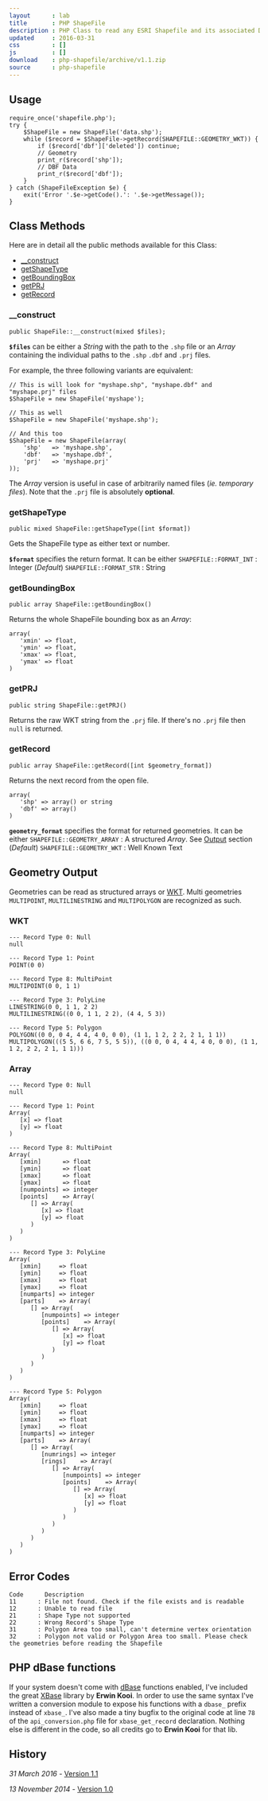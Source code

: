 ```yaml
---
layout      : lab
title       : PHP ShapeFile
description : PHP Class to read any ESRI Shapefile and its associated DBF into a PHP Array
updated     : 2016-03-31
css         : []
js          : []
download    : php-shapefile/archive/v1.1.zip
source      : php-shapefile
---
```



## Usage

```php?start_inline=1
require_once('shapefile.php');
try {
    $ShapeFile = new ShapeFile('data.shp');
    while ($record = $ShapeFile->getRecord(SHAPEFILE::GEOMETRY_WKT)) {
        if ($record['dbf']['deleted']) continue;
        // Geometry
        print_r($record['shp']);
        // DBF Data
        print_r($record['dbf']);
    }
} catch (ShapeFileException $e) {
    exit('Error '.$e->getCode().': '.$e->getMessage());
}
```


## Class Methods

Here are in detail all the public methods available for this Class:

* [__construct](#construct)
* [getShapeType](#getshapetype)
* [getBoundingBox](#getboundingbox)
* [getPRJ](#getprj)
* [getRecord](#getrecord)


### __construct

```php?start_inline=1
public ShapeFile::__construct(mixed $files);
```

<b>`$files`</b> can be either a *String* with the path to the `.shp` file or an *Array* containing the individual paths to the `.shp` `.dbf` and `.prj` files.

For example, the three following variants are equivalent:

```php?start_inline=1
// This is will look for "myshape.shp", "myshape.dbf" and "myshape.prj" files
$ShapeFile = new ShapeFile('myshape');

// This as well
$ShapeFile = new ShapeFile('myshape.shp');

// And this too
$ShapeFile = new ShapeFile(array(
    'shp'   => 'myshape.shp',
    'dbf'   => 'myshape.dbf',
    'prj'   => 'myshape.prj'
));
```

The *Array* version is useful in case of arbitrarily named files (*ie. temporary files*).
Note that the `.prj` file is absolutely **optional**.


### getShapeType

```php?start_inline=1
public mixed ShapeFile::getShapeType([int $format])
```

Gets the ShapeFile type as either text or number.

<b>`$format`</b> specifies the return format.
It can be either
 `SHAPEFILE::FORMAT_INT` : Integer (*Default*)
 `SHAPEFILE::FORMAT_STR` : String


### getBoundingBox

```php?start_inline=1
public array ShapeFile::getBoundingBox()
```

Returns the whole ShapeFile bounding box as an *Array*:

```php?start_inline=1
array(
   'xmin' => float,
   'ymin' => float,
   'xmax' => float,
   'ymax' => float
)
```


### getPRJ

```php?start_inline=1
public string ShapeFile::getPRJ()
```

Returns the raw WKT string from the `.prj` file. If there's no `.prj` file then `null` is returned.


### getRecord

```php?start_inline=1
public array ShapeFile::getRecord([int $geometry_format])
```

Returns the next record from the open file.

```php?start_inline=1
array(
   'shp' => array() or string
   'dbf' => array()
)
```

<b>`geometry_format`</b> specifies the format for returned geometries.
It can be either
 `SHAPEFILE::GEOMETRY_ARRAY` : A structured *Array*. See [Output](#geometry-output) section (*Default*)
 `SHAPEFILE::GEOMETRY_WKT` : Well Known Text



## Geometry Output

Geometries can be read as structured arrays or [WKT](http://en.wikipedia.org/wiki/Well-known_text).
Multi geometries `MULTIPOINT`, `MULTILINESTRING` and `MULTIPOLYGON` are recognized as such.

### WKT

```
--- Record Type 0: Null
null

--- Record Type 1: Point
POINT(0 0)

--- Record Type 8: MultiPoint
MULTIPOINT(0 0, 1 1)

--- Record Type 3: PolyLine
LINESTRING(0 0, 1 1, 2 2)
MULTILINESTRING((0 0, 1 1, 2 2), (4 4, 5 3))

--- Record Type 5: Polygon
POLYGON((0 0, 0 4, 4 4, 4 0, 0 0), (1 1, 1 2, 2 2, 2 1, 1 1))
MULTIPOLYGON(((5 5, 6 6, 7 5, 5 5)), ((0 0, 0 4, 4 4, 4 0, 0 0), (1 1, 1 2, 2 2, 2 1, 1 1)))
```


### Array

```php?start_inline=1
--- Record Type 0: Null
null

--- Record Type 1: Point
Array(
   [x] => float
   [y] => float
)

--- Record Type 8: MultiPoint
Array(
   [xmin]      => float
   [ymin]      => float
   [xmax]      => float
   [ymax]      => float
   [numpoints] => integer
   [points]    => Array(
      [] => Array(
         [x] => float
         [y] => float
      )
   )
)

--- Record Type 3: PolyLine
Array(
   [xmin]     => float
   [ymin]     => float
   [xmax]     => float
   [ymax]     => float
   [numparts] => integer
   [parts]    => Array(
      [] => Array(
         [numpoints] => integer
         [points]    => Array(
            [] => Array(
               [x] => float
               [y] => float
            )
         )
      )
   )
)

--- Record Type 5: Polygon
Array(
   [xmin]     => float
   [ymin]     => float
   [xmax]     => float
   [ymax]     => float
   [numparts] => integer
   [parts]    => Array(
      [] => Array(
         [numrings] => integer
         [rings]    => Array(
            [] => Array(
               [numpoints] => integer
               [points]    => Array(
                  [] => Array(
                     [x] => float
                     [y] => float
                  )
               )
            )
         )
      )
   )
)
```



## Error Codes

```
Code      Description
11      : File not found. Check if the file exists and is readable
12      : Unable to read file
21      : Shape Type not supported
22      : Wrong Record's Shape Type
31      : Polygon Area too small, can't determine vertex orientation
32      : Polygon not valid or Polygon Area too small. Please check the geometries before reading the Shapefile
```


## PHP dBase functions

If your system doesn't come with [dBase](http://php.net/manual/en/intro.dbase.php) functions enabled, I've included the great [XBase](http://www.phpclasses.org/package/2673-PHP-Access-dbf-foxpro-files-without-PHP-ext-.html) library by **Erwin Kooi**.
In order to use the same syntax I've written a conversion module to expose his functions with a `dbase_` prefix instead of `xbase_`. 
I've also made a tiny bugfix to the original code at line `78` of the `api_conversion.php` file for `xbase_get_record` declaration.
Nothing else is different in the code, so all credits go to **Erwin Kooi** for that lib.


## History

*31 March 2016* - [Version 1.1](/posts/php-shapefile-version-1.1/)

*13 November 2014* - [Version 1.0](/posts/php-shapefile-release/)

